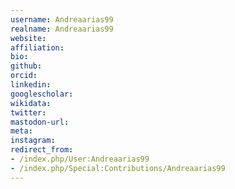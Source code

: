 ```yaml
---
username: Andreaarias99
realname: Andreaarias99
website: 
affiliation: 
bio: 
github: 
orcid: 
linkedin: 
googlescholar: 
wikidata: 
twitter: 
mastodon-url: 
meta:
instagram:
redirect_from:
- /index.php/User:Andreaarias99
- /index.php/Special:Contributions/Andreaarias99
---
```

